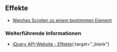 ## Effekte

- [Weiches Scrollen zu einem bestimmten Element](weiches-scrollen-zu-einem-bestimmten-element)

### Weiterführende Informationen

- [jQuery API-Website - Effekte](https://api.jquery.com/category/effects/){:target="_blank"}
